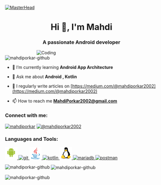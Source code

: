 [![MasterHead](https://1.bp.blogspot.com/-7A4WynwLsMw/XbBpCXG8fHI/AAAAAAAAMt4/uOa1bpLskYgrwGbllhSu2SDj_Mig8SXJQCLcBGAsYHQ/s1600/2000_600px.gif)](https://rishavchanda.io)

<h1 align="center">Hi 👋, I'm Mahdi</h1>
<h3 align="center">A passionate Android developer</h3>
<img align="right" alt="Coding" width="400" src="http://cdn.dribbble.com/users/1162077/screenshots/3848914/programmer.gif">

<p align="left"> <img src="https://komarev.com/ghpvc/?username=mahdiporkar-github&label=Profile%20views&color=0e75b6&style=flat" alt="mahdiporkar-github" /> </p>

- 🌱 I’m currently learning **Android App Architecture**

- 💬 Ask me about **Android , Kotlin**

- 📝 I regularly write articles on [https://medium.com/@mahdiporkar2002](https://medium.com/@mahdiporkar2002) 

- 📫 How to reach me **MahdiPorkar2002@gmail.com**

<h3 align="left">Connect with me:</h3>
<p align="left">
<a href="https://linkedin.com/in/mahdiporkar" target="blank"><img align="center" src="https://raw.githubusercontent.com/rahuldkjain/github-profile-readme-generator/master/src/images/icons/Social/linked-in-alt.svg" alt="mahdiporkar" height="30" width="40" /></a>
<a href="https://medium.com/@mahdiporkar2002" target="blank"><img align="center" src="https://raw.githubusercontent.com/rahuldkjain/github-profile-readme-generator/master/src/images/icons/Social/medium.svg" alt="@mahdiporkar2002" height="30" width="40" /></a>
</p>

<h3 align="left">Languages and Tools:</h3>
<p align="left"> <a href="https://developer.android.com" target="_blank" rel="noreferrer"> <img src="https://raw.githubusercontent.com/devicons/devicon/master/icons/android/android-original-wordmark.svg" alt="android" width="40" height="40"/> </a> <a href="https://git-scm.com/" target="_blank" rel="noreferrer"> <img src="https://www.vectorlogo.zone/logos/git-scm/git-scm-icon.svg" alt="git" width="40" height="40"/> </a> <a href="https://www.java.com" target="_blank" rel="noreferrer"> <img src="https://raw.githubusercontent.com/devicons/devicon/master/icons/java/java-original.svg" alt="java" width="40" height="40"/> </a> <a href="https://kotlinlang.org" target="_blank" rel="noreferrer"> <img src="https://www.vectorlogo.zone/logos/kotlinlang/kotlinlang-icon.svg" alt="kotlin" width="40" height="40"/> </a> <a href="https://www.linux.org/" target="_blank" rel="noreferrer"> <img src="https://raw.githubusercontent.com/devicons/devicon/master/icons/linux/linux-original.svg" alt="linux" width="40" height="40"/> </a> <a href="https://mariadb.org/" target="_blank" rel="noreferrer"> <img src="https://www.vectorlogo.zone/logos/mariadb/mariadb-icon.svg" alt="mariadb" width="40" height="40"/> </a> <a href="https://postman.com" target="_blank" rel="noreferrer"> <img src="https://www.vectorlogo.zone/logos/getpostman/getpostman-icon.svg" alt="postman" width="40" height="40"/> </a> </p>

<p><img align="left" src="https://github-readme-stats.vercel.app/api/top-langs?username=mahdiporkar-github&show_icons=true&locale=en&layout=compact" alt="mahdiporkar-github" /></p>

<p>&nbsp;<img align="center" src="https://github-readme-stats.vercel.app/api?username=mahdiporkar-github&show_icons=true&locale=en" alt="mahdiporkar-github" /></p>

<p><img align="center" src="https://github-readme-streak-stats.herokuapp.com/?user=mahdiporkar-github&" alt="mahdiporkar-github" /></p>

